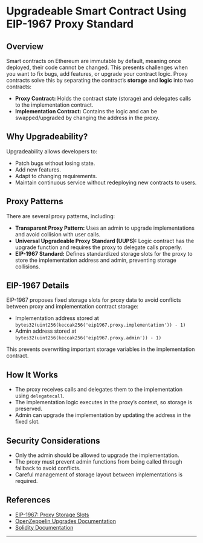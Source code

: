 # Upgradeable Smart Contract Using EIP-1967 Proxy Standard

## Overview

Smart contracts on Ethereum are immutable by default, meaning once deployed, their code cannot be changed. This presents challenges when you want to fix bugs, add features, or upgrade your contract logic. Proxy contracts solve this by separating the contract’s **storage** and **logic** into two contracts:

- **Proxy Contract:** Holds the contract state (storage) and delegates calls to the implementation contract.
- **Implementation Contract:** Contains the logic and can be swapped/upgraded by changing the address in the proxy.

## Why Upgradeability?

Upgradeability allows developers to:

- Patch bugs without losing state.
- Add new features.
- Adapt to changing requirements.
- Maintain continuous service without redeploying new contracts to users.

## Proxy Patterns

There are several proxy patterns, including:

- **Transparent Proxy Pattern:** Uses an admin to upgrade implementations and avoid collision with user calls.
- **Universal Upgradeable Proxy Standard (UUPS):** Logic contract has the upgrade function and requires the proxy to delegate calls properly.
- **EIP-1967 Standard:** Defines standardized storage slots for the proxy to store the implementation address and admin, preventing storage collisions.

## EIP-1967 Details

EIP-1967 proposes fixed storage slots for proxy data to avoid conflicts between proxy and implementation contract storage:

- Implementation address stored at `bytes32(uint256(keccak256('eip1967.proxy.implementation')) - 1)`
- Admin address stored at `bytes32(uint256(keccak256('eip1967.proxy.admin')) - 1)`

This prevents overwriting important storage variables in the implementation contract.

## How It Works

- The proxy receives calls and delegates them to the implementation using `delegatecall`.
- The implementation logic executes in the proxy’s context, so storage is preserved.
- Admin can upgrade the implementation by updating the address in the fixed slot.

## Security Considerations

- Only the admin should be allowed to upgrade the implementation.
- The proxy must prevent admin functions from being called through fallback to avoid conflicts.
- Careful management of storage layout between implementations is required.

## References

- [EIP-1967: Proxy Storage Slots](https://eips.ethereum.org/EIPS/eip-1967)
- [OpenZeppelin Upgrades Documentation](https://docs.openzeppelin.com/upgrades/2.3/)
- [Solidity Documentation](https://docs.soliditylang.org/en/v0.8.19/)

---

